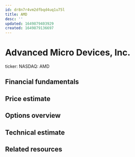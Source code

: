```yaml
---
id: dr8n7r4vm2dfbqd4uq1u75l
title: AMD
desc: ''
updated: 1649879403929
created: 1649879136697
---
```

# Advanced Micro Devices, Inc.

ticker: NASDAQ: AMD

## Financial fundamentals

## Price estimate

## Options overview

## Technical estimate

## Related resources
